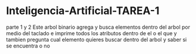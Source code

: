 # Inteligencia-Artificial-TAREA-1
parte 1 y 2
 Este arbol binario agrega y busca elementos dentro del arbol por medio del taclado e imprime todos los atributos dentro de el o el que y tambien pregunta cual elemento quieres buscar dentro del arbol y saber si se encuentra o no
